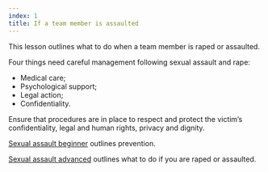 ```yaml
---
index: 1
title: If a team member is assaulted
---
```

This lesson outlines what to do when a team member is raped or assaulted.

Four things need careful management following sexual assault and rape:

*	Medical care;
*  Psychological support;
*  Legal action;
*  Confidentiality. 

Ensure that procedures are in place to respect and protect the victim’s
confidentiality, legal and human rights, privacy and dignity.

[Sexual assault beginner](umbrella://operations/sexual-assault/beginner) outlines prevention. 

[Sexual assault advanced](umbrella://operations/sexual-assault/advanced) outlines what to do if you are raped or assaulted.